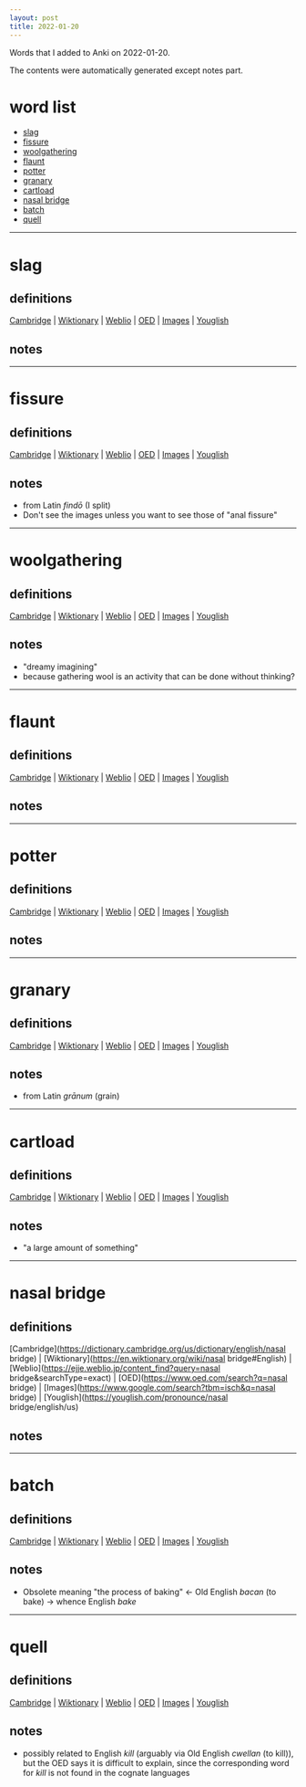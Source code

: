 ```yaml
---
layout: post
title: 2022-01-20
---
```


Words that I added to Anki on 2022-01-20.

The contents were automatically generated except notes part.
# word list
- [slag](#slag)
- [fissure](#fissure)
- [woolgathering](#woolgathering)
- [flaunt](#flaunt)
- [potter](#potter)
- [granary](#granary)
- [cartload](#cartload)
- [nasal bridge](#nasal-bridge)
- [batch](#batch)
- [quell](#quell)

---

# slag
## definitions
[Cambridge](https://dictionary.cambridge.org/us/dictionary/english/slag)
|
[Wiktionary](https://en.wiktionary.org/wiki/slag#English)
|
[Weblio](https://ejje.weblio.jp/content_find?query=slag&searchType=exact)
|
[OED](https://www.oed.com/search?q=slag)
|
[Images](https://www.google.com/search?tbm=isch&q=slag)
|
[Youglish](https://youglish.com/pronounce/slag/english/us)

## notes

---

# fissure
## definitions
[Cambridge](https://dictionary.cambridge.org/us/dictionary/english/fissure)
|
[Wiktionary](https://en.wiktionary.org/wiki/fissure#English)
|
[Weblio](https://ejje.weblio.jp/content_find?query=fissure&searchType=exact)
|
[OED](https://www.oed.com/search?q=fissure)
|
[Images](https://www.google.com/search?tbm=isch&q=fissure)
|
[Youglish](https://youglish.com/pronounce/fissure/english/us)

## notes
- from Latin *findō* (I split)
- Don't see the images unless you want to see those of "anal fissure"

---

# woolgathering
## definitions
[Cambridge](https://dictionary.cambridge.org/us/dictionary/english/woolgathering)
|
[Wiktionary](https://en.wiktionary.org/wiki/woolgathering#English)
|
[Weblio](https://ejje.weblio.jp/content_find?query=woolgathering&searchType=exact)
|
[OED](https://www.oed.com/search?q=woolgathering)
|
[Images](https://www.google.com/search?tbm=isch&q=woolgathering)
|
[Youglish](https://youglish.com/pronounce/woolgathering/english/us)

## notes
- "dreamy imagining"
- because gathering wool is an activity that can be done without thinking?

---

# flaunt
## definitions
[Cambridge](https://dictionary.cambridge.org/us/dictionary/english/flaunt)
|
[Wiktionary](https://en.wiktionary.org/wiki/flaunt#English)
|
[Weblio](https://ejje.weblio.jp/content_find?query=flaunt&searchType=exact)
|
[OED](https://www.oed.com/search?q=flaunt)
|
[Images](https://www.google.com/search?tbm=isch&q=flaunt)
|
[Youglish](https://youglish.com/pronounce/flaunt/english/us)

## notes

---

# potter
## definitions
[Cambridge](https://dictionary.cambridge.org/us/dictionary/english/potter)
|
[Wiktionary](https://en.wiktionary.org/wiki/potter#English)
|
[Weblio](https://ejje.weblio.jp/content_find?query=potter&searchType=exact)
|
[OED](https://www.oed.com/search?q=potter)
|
[Images](https://www.google.com/search?tbm=isch&q=potter)
|
[Youglish](https://youglish.com/pronounce/potter/english/us)

## notes

---

# granary
## definitions
[Cambridge](https://dictionary.cambridge.org/us/dictionary/english/granary)
|
[Wiktionary](https://en.wiktionary.org/wiki/granary#English)
|
[Weblio](https://ejje.weblio.jp/content_find?query=granary&searchType=exact)
|
[OED](https://www.oed.com/search?q=granary)
|
[Images](https://www.google.com/search?tbm=isch&q=granary)
|
[Youglish](https://youglish.com/pronounce/granary/english/us)

## notes
- from Latin *grānum* (grain)

---

# cartload
## definitions
[Cambridge](https://dictionary.cambridge.org/us/dictionary/english/cartload)
|
[Wiktionary](https://en.wiktionary.org/wiki/cartload#English)
|
[Weblio](https://ejje.weblio.jp/content_find?query=cartload&searchType=exact)
|
[OED](https://www.oed.com/search?q=cartload)
|
[Images](https://www.google.com/search?tbm=isch&q=cartload)
|
[Youglish](https://youglish.com/pronounce/cartload/english/us)

## notes
- "a large amount of something"

---

# nasal bridge
## definitions
[Cambridge](https://dictionary.cambridge.org/us/dictionary/english/nasal bridge)
|
[Wiktionary](https://en.wiktionary.org/wiki/nasal bridge#English)
|
[Weblio](https://ejje.weblio.jp/content_find?query=nasal bridge&searchType=exact)
|
[OED](https://www.oed.com/search?q=nasal bridge)
|
[Images](https://www.google.com/search?tbm=isch&q=nasal bridge)
|
[Youglish](https://youglish.com/pronounce/nasal bridge/english/us)

## notes

---

# batch
## definitions
[Cambridge](https://dictionary.cambridge.org/us/dictionary/english/batch)
|
[Wiktionary](https://en.wiktionary.org/wiki/batch#English)
|
[Weblio](https://ejje.weblio.jp/content_find?query=batch&searchType=exact)
|
[OED](https://www.oed.com/search?q=batch)
|
[Images](https://www.google.com/search?tbm=isch&q=batch)
|
[Youglish](https://youglish.com/pronounce/batch/english/us)

## notes
- Obsolete meaning "the process of baking" <- Old English *bacan* (to bake) -> whence English *bake*

---

# quell
## definitions
[Cambridge](https://dictionary.cambridge.org/us/dictionary/english/quell)
|
[Wiktionary](https://en.wiktionary.org/wiki/quell#English)
|
[Weblio](https://ejje.weblio.jp/content_find?query=quell&searchType=exact)
|
[OED](https://www.oed.com/search?q=quell)
|
[Images](https://www.google.com/search?tbm=isch&q=quell)
|
[Youglish](https://youglish.com/pronounce/quell/english/us)

## notes
- possibly related to English *kill* (arguably via Old English *cwellan* (to kill)), but the OED says it is difficult to explain, since the corresponding word for *kill* is not found in the cognate languages
